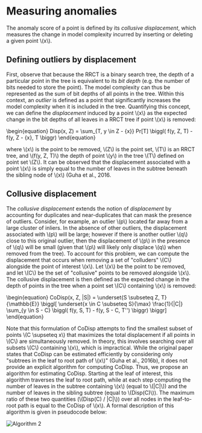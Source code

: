 # Measuring anomalies

The anomaly score of a point is defined by its
*collusive displacement*, which measures the change in model complexity
incurred by inserting or deleting a given point \\(x\\).

## Defining outliers by displacement

First, observe that because
the RRCT is a binary search tree, the depth of a particular point in the tree is
equivalent to its *bit depth* (e.g. the number of bits needed to store
the point). The model complexity can thus be represented as the sum of bit
depths of all points in the tree. Within this context, an *outlier* is
defined as a point that significantly increases the model complexity when it is
included in the tree. Quantifying this concept, we can define the
*displacement* induced by a point \\(x\\) as the expected change in the bit
depths of all leaves in a RRCT tree if point \\(x\\) is removed:

\begin{equation}
    Disp(x, Z) = \sum_{T, y \in Z - \{x\}} Pr[T] \biggl( f(y, Z, T) - f(y, Z - \{x\}, T \biggr)
\end{equation}

where \\(x\\) is the point to be removed, \\(Z\\) is the point set, \\(T\\) is an RRCT tree,
and \\(f(y, Z, T)\\) the depth of point \\(y\\) in the tree \\(T\\) defined on point set
\\(Z\\). It can be observed that the displacement associated with a point \\(x\\) is
simply equal to the number of leaves in the subtree beneath the sibling node of
\\(x\\) (Guha et al., 2016.

## Collusive displacement

The *collusive displacement* extends the notion of *displacement*
by accounting for duplicates and near-duplicates that can mask the presence of
outliers. Consider, for example, an outlier \\(p\\) located far away from a large
cluster of inliers. In the absence of other outliers, the displacement
associated with \\(p\\) will be large; however if there is another outlier \\(q\\) close
to this original outlier, then the displacement of \\(p\\) in the presence of \\(q\\)
will be small (given that \\(p\\) will likely only displace \\(q\\) when removed from
the tree). To account for this problem, we can compute the displacement that
occurs when removing a set of "colluders" \\(C\\) alongside the point of interest
\\(x\\). Let \\(x\\) be the point to be removed, and let \\(C\\) be the set of "collusive"
points to be removed alongside \\(x\\). The collusive displacement is then defined
as the expected change in the depth of points in the tree when a point set \\(C\\)
containing \\(x\\) is removed:

\begin{equation}
    CoDisp(x, Z, |S|) = \underset{S \subseteq Z, T}{\mathbb{E}} \biggl[ \underset{x \in C \subseteq S}{\max} \frac{1}{|C|} \sum_{y \in S - C} \biggl( f(y, S, T) - f(y, S - C, T'') \biggr) \biggr]
\end{equation}

Note that this formulation of CoDisp attempts to find the smallest subset of
points \\(C \supseteq x\\) that maximizes the total displacement if all points in \\(C\\) are
simultaneously removed. In theory, this involves searching over all subsets \\(C\\)
containing \\(x\\), which is impractical. While the original paper states that
CoDisp can be estimated efficiently by considering only "subtrees in the leaf
to root path of \\(x\\)" (Guha et al., 2016b), it does not provide an explicit
algorithm for computing CoDisp. Thus, we propose an algorithm for
estimating CoDisp. Starting at the leaf of interest, this algorithm traverses
the leaf to root path, while at each step computing the number of leaves in the
subtree containing \\(x\\) (equal to \\(|C|\\)) and the number of leaves in the sibling
subtree (equal to \\(Disp(C)\\)). The maximum ratio of these two quantities
(\\(Disp(C) / |C|\\)) over all nodes in the leaf-to-root path is equal to the CoDisp
of \\(x\\). A formal description of this algorithm is given in pseudocode below:

![Algorithm 2](https://s3.us-east-2.amazonaws.com/mdbartos-img/rrcf/alg_2.png)
